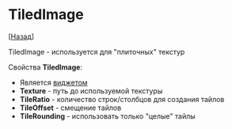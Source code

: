 # TiledImage

[[Назад](@MenuBar.MenuCreate)]

TiledImage - используется для "плиточных" текстур

Свойства **TiledImage**:

* Является [виджетом](@Node.Widget)
* **Texture** - путь до используемой текстуры
* **TileRatio** - количество строк/столбцов для создания тайлов
* **TileOffset** - смещение тайлов
* **TileRounding** - использовать только "целые" тайлы
